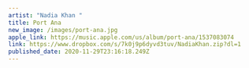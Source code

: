 ```yaml
---
artist: "Nadia Khan "
title: Port Ana
new_image: /images/port-ana.jpg
apple_link: https://music.apple.com/us/album/port-ana/1537083074
link: https://www.dropbox.com/s/7k0j9p6dyvd3tuv/NadiaKhan.zip?dl=1
published_date: 2020-11-29T23:16:18.249Z
---
```

